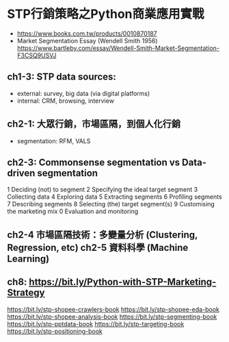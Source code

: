# STP行銷策略之Python商業應用實戰
 - https://www.books.com.tw/products/0010870187
 - Market Segmentation Essay (Wendell Smith 1956) https://www.bartleby.com/essay/Wendell-Smith-Market-Segmentation-F3CSQ9USVJ 
## ch1-3: STP data sources:
 - external: survey, big data (via digital platforms)
 - internal: CRM, browsing, interview
## ch2-1: 大眾行銷，市場區隔，到個人化行銷
 - segmentation: RFM, VALS
## ch2-3: Commonsense segmentation vs Data-driven segmentation
 1 Deciding (not) to segment
 2 Specifying the ideal target segment
 3 Collecting data
 4 Exploring data
 5 Extracting segments
 6 Profiling segments
 7 Describing segments
 8 Selecting (the) target segment(s)
 9 Customising the marketing mix
 0 Evaluation and monitoring
## ch2-4 市場區隔技術：多變量分析 (Clustering, Regression, etc) ch2-5 資料科學 (Machine Learning)
## ch8: https://bit.ly/Python-with-STP-Marketing-Strategy
https://bit.ly/stp-shopee-crawlers-book
https://bit.ly/stp-shopee-eda-book
https://bit.ly/stp-shopee-analysis-book
https://bit.ly/stp-segmenting-book
https://bit.ly/stp-pptdata-book
https://bit.ly/stp-targeting-book
https://bit.ly/stp-positioning-book
